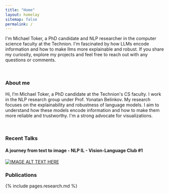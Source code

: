 ```yaml
---
title: "Home"
layout: homelay
sitemap: false
permalink: /
---
```


<style>
  .content {
    max-width: 100%; /* Adjust this value to increase or decrease text width */
    margin: auto;
  }
</style>

I'm Michael Toker, a PhD candidate and NLP researcher in the computer science faculty at the Technion. I'm fascinated by how LLMs encode information and how to make llms more explainable and robust. If you share my curiosity, explore my projects and feel free to reach out with any questions or comments.

<!-- ### Welcome!

Hello and welcome to my webpage! I’m Michael Toker, a PhD candidate and a passionate researcher in the field of natural language processing. On this webpage, you can find out more about me, my work, and my interests. I’m fascinated by how language models encode information and how we can make them more explainable and robust. If you share my curiosity and enthusiasm, I invite you to read on and explore my projects. You can also reach out to me anytime if you have any questions or comments. Thank you for visiting and enjoy! -->

<div class="container">
<div class="row">
<center>
<!-- <img src="{{ site.url }}{{ site.baseurl }}/images/banner.jpg" width="100%"/><br/> -->
<!-- Examples of Feynman diagrams. <br/> -->
<!-- Feynman R., The theory of positrons. <i>Phys. Rev.</i> (1949) -->
</center>
</div>
</div>
<br/>

### About me

Hi, I’m Michael Toker, a PhD candidate at the Technion's CS faculty. I work in the NLP research group under Prof. Yonatan Belinkov. My research focuses on the explainability and robustness of language models. I aim to understand how these models encode information and how to make them more reliable and trustworthy. I'm a strong advocate for visualizations.

<!-- In my last work, titled “Diffusion Lens”, I developed a method to generate images from intermediate representations of the language model. Using this method, I found that the text encoder gradually builds prompt representations across multiple scenarios. This work is part of a series of projects that aim to shed light on the inner workings of language models. You can find my publications, code, and images on this webpage. Feel free to contact me if you have any questions or comments. -->

<br/>

### Recent Talks

#### A journey from text to image - NLP IL - Vision-Language Club #1

[![IMAGE ALT TEXT HERE](https://img.youtube.com/vi/8qEeumJL_FM/0.jpg)](https://www.youtube.com/watch?v=8qEeumJL_FM)

### Publications

{% include pages.research.md %}
